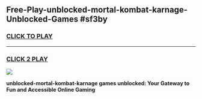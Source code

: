 
## Free-Play-unblocked-mortal-kombat-karnage-Unblocked-Games #sf3by
<h3>
<a href="https://news.freeplayer.one?title=unblocked-mortal-kombat-karnage&ref=8M">CLICK TO PLAY</a></h3>
<hr>

<h3>
<a href="https://news.freeplayer.one?title=unblocked-mortal-kombat-karnage&ref=8M">CLICK 2 PLAY</a>
  
</h3>

<a href="https://news.freeplayer.one?title=unblocked-mortal-kombat-karnage&ref=8M"><img src="https://clearcache.store/games.png"></a>


**unblocked-mortal-kombat-karnage games unblocked: Your Gateway to Fun and Accessible Online Gaming**
